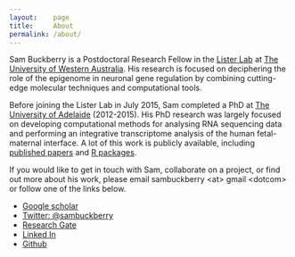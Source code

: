 ```yaml
---
layout:    page
title:     About
permalink: /about/
---
```


Sam Buckberry is a Postdoctoral Research Fellow in the [Lister Lab](http://listerlab.org) at [The University of Western Australia](http://www.uwa.edu.au/). His research is focused on deciphering the role of the epigenome in 
neuronal gene regulation by combining cutting-edge molecular techniques and computational tools.

Before joining the Lister Lab in July 2015, Sam completed a PhD at [The University of Adelaide](http://www.adelaide.edu.au) (2012-2015). His PhD research was largely focused on developing computational methods for analysing RNA sequencing data and performing an integrative transcriptome analysis of the human fetal-maternal interface. A lot of this work is publicly available, including [published papers](http://sambuckberry.github.io/publications/) and [R packages](http://www.bioconductor.org/packages/release/bioc/html/massiR.html).

If you would like to get in touch with Sam, collaborate on a project, or find out more about his work, please email sambuckberry \<at\> gmail \<dotcom\>  or follow one of the links below.

- [Google scholar](https://scholar.google.com.au/citations?hl=en&user=b--b_fUAAAAJ)
- [Twitter: @sambuckberry](https://twitter.com/sambuckberry)
- [Research Gate](https://www.researchgate.net/profile/Sam_Buckberry)
- [Linked In](https://au.linkedin.com/in/sambuckberry)
- [Github](https://github.com/sambuckberry)

